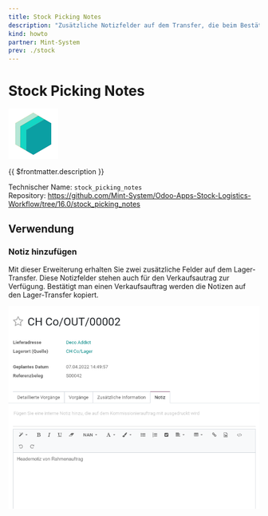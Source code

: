 ```yaml
---
title: Stock Picking Notes
description: "Zusätzliche Notizfelder auf dem Transfer, die beim Bestätigen eines Verkaufsauftrags kopiert werden."
kind: howto
partner: Mint-System
prev: ./stock
---
```

# Stock Picking Notes
![icon_oms_box](attachments/icons_odoo_mint_system.png)

{{ $frontmatter.description }}

Technischer Name: `stock_picking_notes`\
Repository: <https://github.com/Mint-System/Odoo-Apps-Stock-Logistics-Workflow/tree/16.0/stock_picking_notes>

## Verwendung

### Notiz hinzufügen

Mit dieser Erweiterung erhalten Sie zwei zusätzliche Felder auf dem Lager-Transfer. Diese Notizfelder stehen auch für den Verkaufsautrag zur Verfügung. Bestätigt man einen Verkaufsauftrag werden die Notizen auf den Lager-Transfer kopiert.

![](attachments/Stock%20Picking%20Notes.png)
